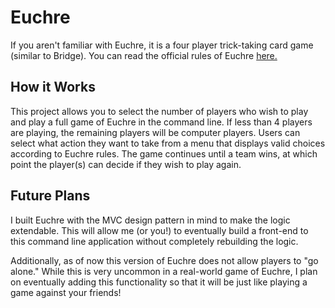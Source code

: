 # Euchre
If you aren't familiar with Euchre, it is a four player trick-taking card game (similar to Bridge). You can read the official rules of Euchre [here.](https://bicyclecards.com/how-to-play/euchre/)

## How it Works
This project allows you to select the number of players who wish to play and play a full game of Euchre in the command line. If less than 4 players are playing, the remaining players will be computer players. Users can select what action they want to take from a menu that displays valid choices according to Euchre rules. The game continues until a team wins, at which point the player(s) can decide if they wish to play again.

## Future Plans
I built Euchre with the MVC design pattern in mind to make the logic extendable. This will allow me (or you!) to eventually build a front-end to this command line application without completely rebuilding the logic.

Additionally, as of now this version of Euchre does not allow players to "go alone." While this is very uncommon in a real-world game of Euchre, I plan on eventually adding this functionality so that it will be just like playing a game against your friends!

